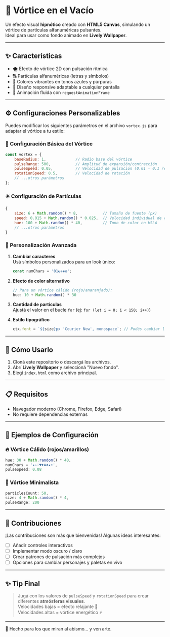 # 🌌 Vórtice en el Vacío

Un efecto visual **hipnótico** creado con **HTML5 Canvas**, simulando un vórtice de partículas alfanuméricas pulsantes.  
Ideal para usar como fondo animado en **Lively Wallpaper**.

---

## ✨ Características

- 🌪️ Efecto de vórtice 2D con pulsación rítmica  
- 🔠 Partículas alfanuméricas (letras y símbolos)  
- 🎨 Colores vibrantes en tonos azules y púrpuras  
- 📱 Diseño responsive adaptable a cualquier pantalla  
- 🚀 Animación fluida con `requestAnimationFrame`

---

## ⚙️ Configuraciones Personalizables

Puedes modificar los siguientes parámetros en el archivo `vortex.js` para adaptar el vórtice a tu estilo:

### 🎯 Configuración Básica del Vórtice

```javascript
const vortex = {
    baseRadius: 1,             // Radio base del vórtice
    pulseRange: 500,           // Amplitud de expansión/contracción
    pulseSpeed: 0.05,          // Velocidad de pulsación (0.01 - 0.1 recomendado)
    rotationSpeed: 0.5,        // Velocidad de rotación
    // ...otros parámetros
};
```

### ✴️ Configuración de Partículas

```javascript
{
    size: 6 + Math.random() * 8,           // Tamaño de fuente (px)
    speed: 0.015 + Math.random() * 0.025,  // Velocidad individual de rotación
    hue: 100 + Math.random() * 40,         // Tono de color en HSLA
    // ...otros parámetros
}
```

### 🧪 Personalización Avanzada

1. **Cambiar caracteres**  
   Usá símbolos personalizados para un look único:

   ```javascript
   const numChars = '01☯✵✺❂';
   ```

2. **Efecto de color alternativo**

   ```javascript
   // Para un vórtice cálido (rojo/anaranjado):
   hue: 10 + Math.random() * 30
   ```

3. **Cantidad de partículas**  
   Ajustá el valor en el bucle `for` (ej: `for (let i = 0; i < 150; i++)`)

4. **Estilo tipográfico**

   ```javascript
   ctx.font = `${size}px 'Courier New', monospace`; // Podés cambiar la fuente
   ```

---

## 🚀 Cómo Usarlo

1. Cloná este repositorio o descargá los archivos.
2. Abrí **Lively Wallpaper** y seleccioná "Nuevo fondo".
3. Elegí `index.html` como archivo principal.

---

## 📋 Requisitos

- Navegador moderno (Chrome, Firefox, Edge, Safari)
- No requiere dependencias externas

---

## 🌈 Ejemplos de Configuración

### 🔥 Vórtice Cálido (rojos/amarillos)

```javascript
hue: 30 + Math.random() * 40,
numChars = '✦✧♡♥♦♣♠★☀',
pulseSpeed: 0.08
```

### 🧘 Vórtice Minimalista

```javascript
particlesCount: 50,
size: 4 + Math.random() * 4,
pulseRange: 200
```

---

## 🤝 Contribuciones

¡Las contribuciones son más que bienvenidas! Algunas ideas interesantes:

- [ ] Añadir controles interactivos  
- [ ] Implementar modo oscuro / claro  
- [ ] Crear patrones de pulsación más complejos  
- [ ] Opciones para cambiar personajes y paletas en vivo  

---

## ✨ Tip Final

> Jugá con los valores de `pulseSpeed` y `rotationSpeed` para crear diferentes **atmósferas visuales**.  
> Velocidades bajas = efecto relajante 🌙  
> Velocidades altas = vórtice energético ⚡

---

💙 Hecho para los que miran al abismo... y ven arte.